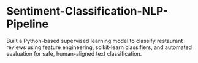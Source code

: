 # Sentiment-Classification-NLP-Pipeline
Built a Python-based supervised learning model to classify restaurant reviews using feature engineering, scikit-learn classifiers, and automated evaluation for safe, human-aligned text classification.
